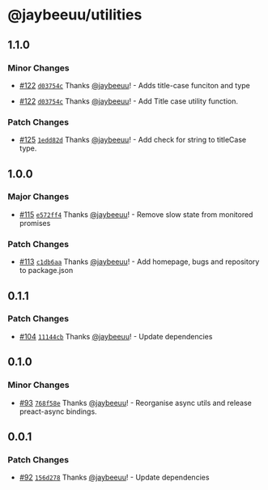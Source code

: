 # @jaybeeuu/utilities

## 1.1.0

### Minor Changes

- [#122](https://github.com/jaybeeuu/jaybeeuu-dev/pull/122) [`d03754c`](https://github.com/jaybeeuu/jaybeeuu-dev/commit/d03754cf9ca4a0b8454fc8d67bb47223bca8088d) Thanks [@jaybeeuu](https://github.com/jaybeeuu)! - Adds title-case funciton and type

- [#122](https://github.com/jaybeeuu/jaybeeuu-dev/pull/122) [`d03754c`](https://github.com/jaybeeuu/jaybeeuu-dev/commit/d03754cf9ca4a0b8454fc8d67bb47223bca8088d) Thanks [@jaybeeuu](https://github.com/jaybeeuu)! - Add Title case utility function.

### Patch Changes

- [#125](https://github.com/jaybeeuu/jaybeeuu-dev/pull/125) [`1edd82d`](https://github.com/jaybeeuu/jaybeeuu-dev/commit/1edd82dbef12a5714a4ded8503f08e34a310a6d4) Thanks [@jaybeeuu](https://github.com/jaybeeuu)! - Add check for string to titleCase type.

## 1.0.0

### Major Changes

- [#115](https://github.com/jaybeeuu/jaybeeuu-dev/pull/115) [`e572ff4`](https://github.com/jaybeeuu/jaybeeuu-dev/commit/e572ff48b30395d00d747bd3a76a988f251c2786) Thanks [@jaybeeuu](https://github.com/jaybeeuu)! - Remove slow state from monitored promises

### Patch Changes

- [#113](https://github.com/jaybeeuu/jaybeeuu-dev/pull/113) [`c1db6aa`](https://github.com/jaybeeuu/jaybeeuu-dev/commit/c1db6aa956a8ee8a1eb6384587e56166a24cf909) Thanks [@jaybeeuu](https://github.com/jaybeeuu)! - Add homepage, bugs and repository to package.json

## 0.1.1

### Patch Changes

- [#104](https://github.com/jaybeeuu/jaybeeuu-dev/pull/104) [`11144cb`](https://github.com/jaybeeuu/jaybeeuu-dev/commit/11144cbe8a0b3eb65f0549a082f2d7668a10fe75) Thanks [@jaybeeuu](https://github.com/jaybeeuu)! - Update dependencies

## 0.1.0

### Minor Changes

- [#93](https://github.com/jaybeeuu/jaybeeuu-dev/pull/93) [`768f58e`](https://github.com/jaybeeuu/jaybeeuu-dev/commit/768f58e3a311e89fc2491029bcc2fd5c3e4af686) Thanks [@jaybeeuu](https://github.com/jaybeeuu)! - Reorganise async utils and release preact-async bindings.

## 0.0.1

### Patch Changes

- [#92](https://github.com/jaybeeuu/jaybeeuu-dev/pull/92) [`156d278`](https://github.com/jaybeeuu/jaybeeuu-dev/commit/156d278a0956cb4ef6e30f9df370f3c95aa7b93a) Thanks [@jaybeeuu](https://github.com/jaybeeuu)! - Update dependencies
